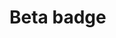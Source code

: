 <EuiPageHeader>
  <EuiPageHeaderSection>
    <EuiTitle @size="l">
      <h1>
        Beta badge
      </h1>
    </EuiTitle>
  </EuiPageHeaderSection>
</EuiPageHeader>